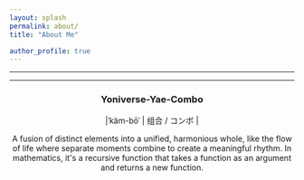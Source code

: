 ```yaml
---
layout: splash
permalink: about/
title: "About Me"

author_profile: true
---
```


---

---
<!--
<div style="display: flex; justify-content: center; align-items: center; height: 100vh; background-color: rgba(141, 247, 231, 0.29); border-radius: 37px;">
    <iframe src="https://vlink.cc/march7th" frameborder="0" style="width: 100%; height: 100%; border-radius: 37px;" scrolling="no"></iframe>
</div> 
-->


<div align='center'>

<h3>Yoniverse-Yae-Combo</h3>


|ˈkäm-bōˈ | 组合 / コンボ | 


<p> 
A fusion of distinct elements into a unified, harmonious whole, like the flow of life where separate moments combine to create a meaningful rhythm.
In mathematics, it's a recursive function that takes a function as an argument and returns a new function.
</p>




</div>
